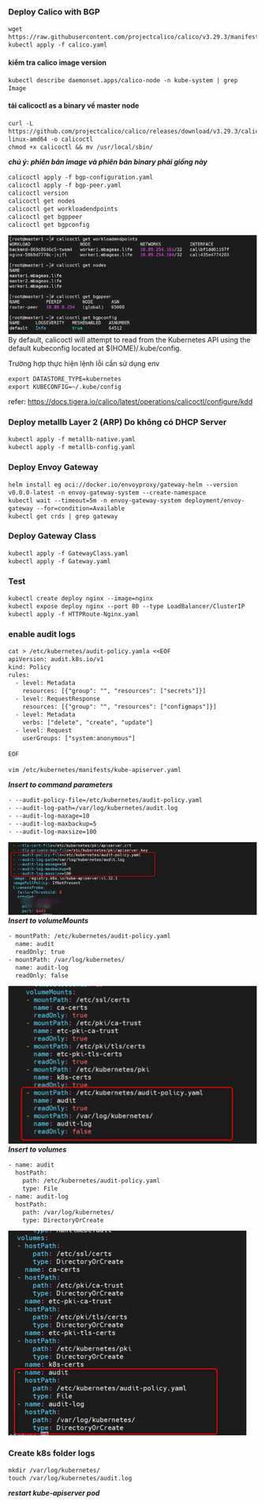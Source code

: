 ### Deploy Calico with BGP
    
    wget https://raw.githubusercontent.com/projectcalico/calico/v3.29.3/manifests/calico.yaml
    kubectl apply -f calico.yaml

#### kiểm tra calico image version

    kubectl describe daemonset.apps/calico-node -n kube-system | grep Image

#### tải calicoctl as a binary về master node

    curl -L https://github.com/projectcalico/calico/releases/download/v3.29.3/calicoctl-linux-amd64 -o calicoctl
    chmod +x calicoctl && mv /usr/local/sbin/
******_chú ý: phiên bản image và phiên bản binary phải giống này_******

    calicoctl apply -f bgp-configuration.yaml
    calicoctl apply -f bgp-peer.yaml
    calicoctl version
    calicoctl get nodes
    calicoctl get workloadendpoints
    calicoctl get bgppeer
    calicoctl get bgpconfig

![img.png](image/0.png)
By default, calicoctl will attempt to read from the Kubernetes API using the default kubeconfig located at $(HOME)/.kube/config.

Trường hợp thực hiện lệnh lỗi cần sử dụng env

    export DATASTORE_TYPE=kubernetes
    export KUBECONFIG=~/.kube/config

refer: https://docs.tigera.io/calico/latest/operations/calicoctl/configure/kdd

### Deploy metallb Layer 2 (ARP) Do không có DHCP Server

    kubectl apply -f metallb-native.yaml
    kubectl apply -f metallb-config.yaml

### Deploy Envoy Gateway

    helm install eg oci://docker.io/envoyproxy/gateway-helm --version v0.0.0-latest -n envoy-gateway-system --create-namespace
    kubectl wait --timeout=5m -n envoy-gateway-system deployment/envoy-gateway --for=condition=Available
    kubectl get crds | grep gateway


### Deploy Gateway Class
    
    kubectl apply -f GatewayClass.yaml
    kubectl apply -f Gateway.yaml

### Test

    kubectl create deploy nginx --image=nginx
    kubectl expose deploy nginx --port 80 --type LoadBalancer/ClusterIP
    kubectl apply -f HTTPRoute-Nginx.yaml



### enable audit logs 

    cat > /etc/kubernetes/audit-policy.yamla <<EOF
    apiVersion: audit.k8s.io/v1
    kind: Policy
    rules:
      - level: Metadata
        resources: [{"group": "", "resources": ["secrets"]}]
      - level: RequestResponse
        resources: [{"group": "", "resources": ["configmaps"]}]
      - level: Metadata
        verbs: ["delete", "create", "update"]
      - level: Request
        userGroups: ["system:anonymous"]

    EOF

    vim /etc/kubernetes/manifests/kube-apiserver.yaml

***Insert to command parameters***

    - --audit-policy-file=/etc/kubernetes/audit-policy.yaml
    - --audit-log-path=/var/log/kubernetes/audit.log
    - --audit-log-maxage=10
    - --audit-log-maxbackup=5
    - --audit-log-maxsize=100
![img.png](image/1.png)
***Insert to volumeMounts***

    - mountPath: /etc/kubernetes/audit-policy.yaml
      name: audit
      readOnly: true
    - mountPath: /var/log/kubernetes/
      name: audit-log
      readOnly: false
![img.png](image/2.png)
***Insert to volumes***

    - name: audit
      hostPath:
        path: /etc/kubernetes/audit-policy.yaml
        type: File
    - name: audit-log
      hostPath:
        path: /var/log/kubernetes/
        type: DirectoryOrCreate
![img.png](image/3.png)

### Create k8s folder logs 

    mkdir /var/log/kubernetes/
    touch /var/log/kubernetes/audit.log

***restart kube-apiserver pod***